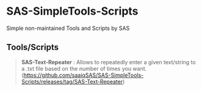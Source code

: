 # SAS-SimpleTools-Scripts
Simple non-maintained Tools and Scripts by SAS

## Tools/Scripts
> <b>SAS-Text-Repeater</b> : Allows to repeatedly enter a given text/string to a .txt file based on the number of times you want. (https://github.com/saaiqSAS/SAS-SimpleTools-Scripts/releases/tag/SAS-Text-Repeater)

